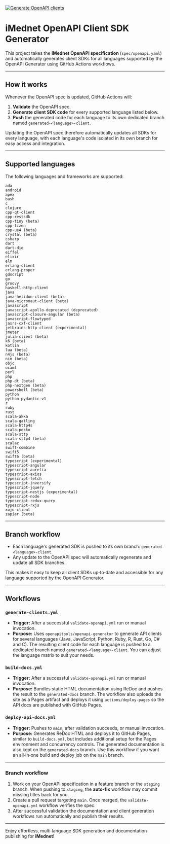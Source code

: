 [![Generate OpenAPI clients](https://github.com/Bright-Research/imednet_sdk_collection/actions/workflows/generate-clients.yml/badge.svg)](https://github.com/Bright-Research/imednet_sdk_collection/actions/workflows/generate-clients.yml)

# iMednet OpenAPI Client SDK Generator

This project takes the **iMednet OpenAPI specification** (`spec/openapi.yaml`) and automatically generates client SDKs for all languages supported by the OpenAPI Generator using GitHub Actions workflows.

---

## How it works

Whenever the OpenAPI spec is updated, GitHub Actions will:

1. **Validate** the OpenAPI spec.
2. **Generate client SDK code** for every supported language listed below.
3. **Push** the generated code for each language to its own dedicated branch named `generated-<language>-client`.

Updating the OpenAPI spec therefore automatically updates all SDKs for every language, with each language's code isolated in its own branch for easy access and integration.

---

## Supported languages

The following languages and frameworks are supported:

```
ada
android
apex
bash
c
clojure
cpp-qt-client
cpp-restsdk
cpp-tiny (beta)
cpp-tizen
cpp-ue4 (beta)
crystal (beta)
csharp
dart
dart-dio
eiffel
elixir
elm
erlang-client
erlang-proper
gdscript
go
groovy
haskell-http-client
java
java-helidon-client (beta)
java-micronaut-client (beta)
javascript
javascript-apollo-deprecated (deprecated)
javascript-closure-angular (beta)
javascript-flowtyped
jaxrs-cxf-client
jetbrains-http-client (experimental)
jmeter
julia-client (beta)
k6 (beta)
kotlin
lua (beta)
n4js (beta)
nim (beta)
objc
ocaml
perl
php
php-dt (beta)
php-nextgen (beta)
powershell (beta)
python
python-pydantic-v1
r
ruby
rust
scala-akka
scala-gatling
scala-http4s
scala-pekko
scala-sttp
scala-sttp4 (beta)
scalaz
swift-combine
swift5
swift6 (beta)
typescript (experimental)
typescript-angular
typescript-aurelia
typescript-axios
typescript-fetch
typescript-inversify
typescript-jquery
typescript-nestjs (experimental)
typescript-node
typescript-redux-query
typescript-rxjs
xojo-client
zapier (beta)
```

---

## Branch workflow

* Each language's generated SDK is pushed to its own branch: `generated-<language>-client`.
* Any update to the OpenAPI spec will automatically regenerate and update all SDK branches.

This makes it easy to keep all client SDKs up‑to‑date and accessible for any language supported by the OpenAPI Generator.

---

## Workflows

### `generate-clients.yml`

* **Trigger:** After a successful `validate-openapi.yml` run or manual invocation.
* **Purpose:** Uses `openapitools/openapi-generator` to generate API clients for several languages (Java, JavaScript, Python, Ruby, R, Rust, Go, C# and C). The resulting client code for each language is pushed to a dedicated branch named `generated-<language>-client`. You can adjust the language matrix to suit your needs.

### `build-docs.yml`

* **Trigger:** After a successful `validate-openapi.yml` run or manual invocation.
* **Purpose:** Bundles static HTML documentation using ReDoc and pushes the result to the `generated-docs` branch. The workflow also uploads the site as a Pages artifact and deploys it using `actions/deploy-pages` so the API docs are published with GitHub Pages.

### `deploy-api-docs.yml`

* **Trigger:** Pushes to `main`, after validation succeeds, or manual invocation.
* **Purpose:** Generates ReDoc HTML and deploys it to GitHub Pages, similar to `build-docs.yml`, but includes additional setup for the Pages environment and concurrency controls. The generated documentation is also kept on the `generated-docs` branch. Use this workflow if you want an all‑in‑one build and deploy job on the `main` branch.

---

### Branch workflow

1. Work on your OpenAPI specification in a feature branch or the `staging` branch. When pushing to `staging`, the **auto‑fix** workflow may commit missing titles back for you.
2. Create a pull request targeting `main`. Once merged, the `validate-openapi.yml` workflow verifies the spec.
3. After successful validation the documentation and client generation workflows run automatically and publish their results.

---

Enjoy effortless, multi‑language SDK generation and documentation publishing for **iMednet**!
